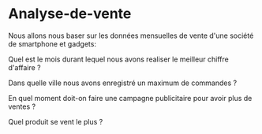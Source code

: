 # Analyse-de-vente


Nous allons nous baser sur les données mensuelles de vente d'une société de smartphone et gadgets:

Quel est le mois durant lequel nous avons realiser le meilleur chiffre d'affaire ?

Dans quelle ville nous avons enregistré un maximum de commandes ?

En quel moment doit-on faire une campagne publicitaire pour avoir plus de ventes ?

Quel produit se vent le plus ?
